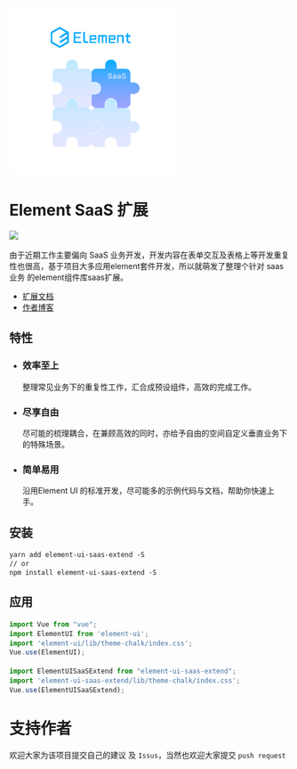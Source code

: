 <img src="logo.png"/>

# Element SaaS 扩展
[![](https://img.shields.io/npm/v/element-ui-saas-extend)](https://www.npmjs.com/package/element-ui-saas-extend)


由于近期工作主要偏向 SaaS 业务开发，开发内容在表单交互及表格上等开发重复性也很高，基于项目大多应用element套件开发，所以就萌发了整理个针对 saas业务 的element组件库saas扩展。

- [扩展文档](https://kwokronny.top/document/element-ui-saas-extend)
- [作者博客](https://kwokronny.top/)

## 特性
- ### 效率至上
	整理常见业务下的重复性工作，汇合成预设组件，高效的完成工作。
- ### 尽享自由
  尽可能的梳理耦合，在兼顾高效的同时，亦给予自由的空间自定义垂直业务下的特殊场景。
- ### 简单易用
  沿用Element UI 的标准开发，尽可能多的示例代码与文档，帮助你快速上手。

## 安装
```shell
yarn add element-ui-saas-extend -S
// or
npm install element-ui-saas-extend -S
```

## 应用

```js static
import Vue from "vue";
import ElementUI from 'element-ui';
import 'element-ui/lib/theme-chalk/index.css';
Vue.use(ElementUI);

import ElementUISaaSExtend from "element-ui-saas-extend";
import 'element-ui-saas-extend/lib/theme-chalk/index.css';
Vue.use(ElementUISaaSExtend);
```

# 支持作者

欢迎大家为该项目提交自己的建议 及 `Issus`，当然也欢迎大家提交 `push request`
